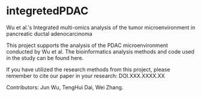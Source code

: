 # integretedPDAC
Wu et al.'s Integrated multi-omics analysis of the tumor microenvironment in pancreatic ductal adenocarcinoma

This project supports the analysis of the PDAC microenvironment conducted by Wu et al. The bioinformatics analysis methods and code used in the study can be found here.

If you have utilized the research methods from this project, please remember to cite our paper in your research: DOI.XXX.XXXX.XX

Contributors: Jun Wu, TengHui Dai, Wei Zhang.
